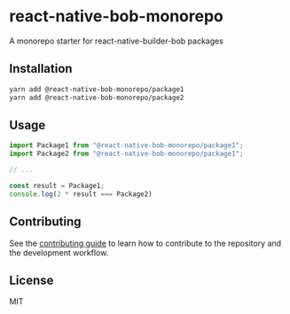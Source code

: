 # react-native-bob-monorepo

A monorepo starter for react-native-builder-bob packages

## Installation

```sh
yarn add @react-native-bob-monorepo/package1
yarn add @react-native-bob-monorepo/package2
```

## Usage

```js
import Package1 from "@react-native-bob-monorepo/package1";
import Package2 from "@react-native-bob-monorepo/package1";

// ...

const result = Package1;
console.log(2 * result === Package2)
```

## Contributing

See the [contributing guide](CONTRIBUTING.md) to learn how to contribute to the repository and the development workflow.

## License

MIT
